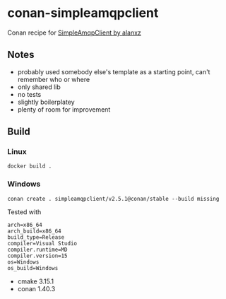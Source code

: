# conan-simpleamqpclient
Conan recipe for [SimpleAmqpClient by alanxz](https://github.com/alanxz/SimpleAmqpClient)

## Notes 

* probably used somebody else's template as a starting point, can't remember who or where
* only shared lib
* no tests
* slightly boilerplatey
* plenty of room for improvement

## Build

### Linux

```docker build . ```

### Windows

```conan create . simpleamqpclient/v2.5.1@conan/stable --build missing```

Tested with
```
arch=x86_64
arch_build=x86_64
build_type=Release
compiler=Visual Studio
compiler.runtime=MD
compiler.version=15
os=Windows
os_build=Windows
```
* cmake 3.15.1
* conan 1.40.3
